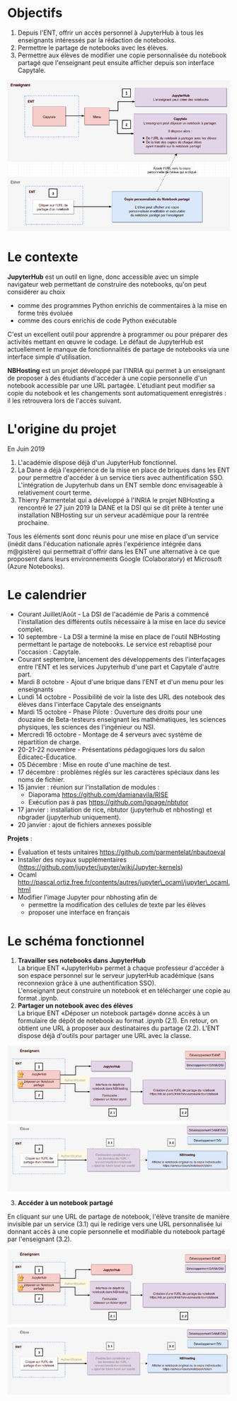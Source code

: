 Objectifs
=========

1. Depuis l'ENT, offrir un accès personnel à JupyterHub à tous les enseignants
   intéressés par la rédaction de notebooks.
2. Permettre le partage de notebooks avec les élèves.
3. Permettre aux élèves de modifier une copie personnalisée du
   notebook partagé que l'enseignant peut ensuite afficher depuis son
   interface Capytale.

![](image3.png)

Le contexte
===========

**JupyterHub** est un outil en ligne, donc accessible avec un simple
navigateur web permettant de construire des notebooks, qu'on peut
considérer au choix

- comme des programmes Python enrichis de commentaires à la mise en
forme très évoluée
- comme des cours enrichis de code Python exécutable

C'est un excellent outil pour apprendre à programmer ou pour préparer
des activités mettant en œuvre le codage. Le défaut de JupyterHub est
actuellement le manque de fonctionnalités de partage de notebooks via
une interface simple d'utilisation.

**NBHosting** est un projet développé par l'INRIA qui permet à un
enseignant de proposer à des étudiants d'accéder à une copie personnelle
d'un notebook accessible par une URL partagée. L'étudiant peut modifier
sa copie du notebook et les changements sont automatiquement enregistrés
: il les retrouvera lors de l'accès suivant.

L'origine du projet 
===================

En Juin 2019

1.  L'académie dispose déjà d'un JupyterHub fonctionnel.
2.  La Dane a déjà l'expérience de la mise en place de briques dans les
    ENT pour permettre d'accéder à un service tiers avec
    authentification SSO. L'intégration de Jupyterhub dans un ENT
    semble donc envisageable à relativement court terme.
3.  Thierry Parmentelat qui a développé à l'INRIA le projet NBHosting a
    rencontré le 27 juin 2019 la DANE et la DSI qui se dit prête à
    tenter une installation NBHosting sur un serveur académique pour
    la rentrée prochaine.

Tous les éléments sont donc réunis pour une mise en place d'un service
(inédit dans l'éducation nationale après l'expérience intégrée dans
m@gistère) qui permettrait d'offrir dans les ENT une alternative à ce
que proposent dans leurs environnements Google (Colaboratory) et
Microsoft (Azure Notebooks).

Le calendrier
=============

- Courant Juillet/Août - La DSI de l'académie de Paris a commencé
  l'installation des différents outils nécessaire à la mise en lace
  du sevice complet.
- 10 septembre - La DSI a terminé la mise en place de l'outil
  NBHosting permettant le partage de notebooks. Le service est
  rebaptisé pour l'occasion : Capytale.
- Courant septembre, lancement des développements des l'interfaçages
  entre l'ENT et les services Jupyterhub d'une part et Capytale
  d'autre part.
- Mardi 8 octobre - Ajout d\'une brique dans l'ENT et d'un menu pour
  les enseignants
- Lundi 14 octobre - Possibilité de voir la liste des URL des notebook
  des élèves dans l'interface Capytale des enseignants
- Mardi 15 octobre - Phase Pilote : Ouverture des droits pour une
  douzaine de Beta-testeurs enseignant les mathématiques, les
  sciences physiques, les sciences des l'ingénieur ou NSI.
- Mercredi 16 octobre - Montage de 4 serveurs avec système de
  répartition de charge.
- 20-21-22 novembre - Présentations pédagogiques lors du salon
  Édicatec-Éducatice.
- 05 Décembre : Mise en route d'une machine de test.
- 17 décembre : problèmes réglés sur les caractères spéciaux dans les
  noms de fichier.
- 15 janvier : réunion sur l'installation de modules :
    -   Diaporama https://github.com/damianavila/RISE
    -   Exécution pas à pas https://github.com/lgpage/nbtutor
- 17 janvier : installation de rice, nbtutor (jupyterhub et nbhosting)
  et nbgrader (jupyterhub uniquement).
- 20 janvier : ajout de fichiers annexes possible

**Projets** :

- Évaluation et tests unitaires
  https://github.com/parmentelat/nbautoeval
- Installer des noyaux supplémentaires
  (https://github.com/jupyter/jupyter/wiki/Jupyter-kernels)
- Ocaml
  http://pascal.ortiz.free.fr/contents/autres/jupyter\_ocaml/jupyter\_ocaml.html
- Modifier l\'image Jupyter pour nbhosting afin de
  - permettre la modification des cellules de texte par les élèves
  - proposer une interface en français

Le schéma fonctionnel
=====================

1. **Travailler ses notebooks dans JupyterHub**\
  La brique ENT «JupyterHub» permet à chaque professeur d'accéder à son
  espace personnel sur le serveur jupyterHub académique (sans reconnexion
  grâce à une authentification SSO).\
  L'enseignant peut construire un notebook et en télécharger une copie au
  format .ipynb.
2. **Partager un notebook avec des élèves**\
  La brique ENT «Déposer un notebook partagé» donne accès à un formulaire
  de dépôt de notebook au format .ipynb (2.1). En retour, on obtient une
  URL à proposer aux destinataires du partage (2.2). L'ENT dispose déjà
  d'outils pour partager une URL avec la classe.

  ![](image1.jpg)

3. **Accéder à un notebook partagé**

En cliquant sur une URL de partage de notebook, l'élève transite de
manière invisible par un service (3.1) qui le redirige vers une URL
personnalisée lui donnant accès à une copie personnelle et modifiable du
notebook partagé par l'enseignant (3.2).

![](image2.jpg)
